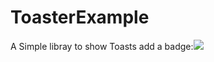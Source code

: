 # ToasterExample
A Simple libray to show Toasts
add a badge:[![](https://jitpack.io/v/dharmiksit/ToasterExample.svg)](https://jitpack.io/#dharmiksit/ToasterExample)
